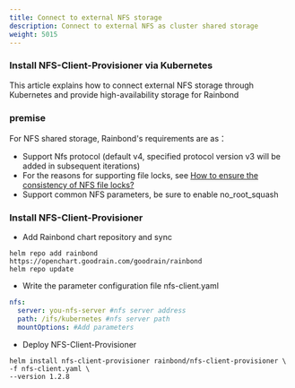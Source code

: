 ```yaml
---
title: Connect to external NFS storage
description: Connect to external NFS as cluster shared storage
weight: 5015
---
```


### Install NFS-Client-Provisioner via Kubernetes
This article explains how to connect external NFS storage through Kubernetes and provide high-availability storage for Rainbond

### premise
For NFS shared storage, Rainbond's requirements are as：

* Support Nfs protocol (default v4, specified protocol version v3 will be added in subsequent iterations)
* For the reasons for supporting file locks, see [How to ensure the consistency of NFS file locks?](https://www.infoq.cn/article/UKKgaMSuBywDVWwCrbrN)
* Support common NFS parameters, be sure to enable no_root_squash

### Install NFS-Client-Provisioner
* Add Rainbond chart repository and sync

```shell
helm repo add rainbond https://openchart.goodrain.com/goodrain/rainbond
helm repo update
```

* Write the parameter configuration file nfs-client.yaml

```yaml
nfs:
  server: you-nfs-server #nfs server address
  path: /ifs/kubernetes #nfs server path
  mountOptions: #Add parameters
```

* Deploy NFS-Client-Provisioner

```shell 
helm install nfs-client-provisioner rainbond/nfs-client-provisioner \ 
-f nfs-client.yaml \ 
--version 1.2.8
```
